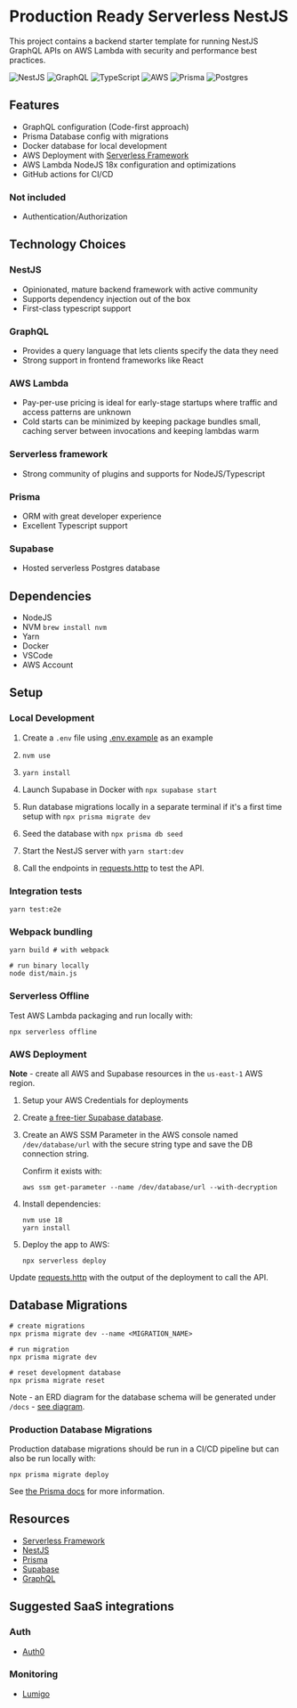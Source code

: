 # Production Ready Serverless NestJS

This project contains a backend starter template for running NestJS GraphQL APIs on AWS Lambda with security and performance best practices.

![NestJS](https://img.shields.io/badge/nestjs-%23E0234E.svg?style=for-the-badge&logo=nestjs&logoColor=white)
![GraphQL](https://img.shields.io/badge/-GraphQL-E10098?style=for-the-badge&logo=graphql&logoColor=white)
![TypeScript](https://img.shields.io/badge/typescript-%23007ACC.svg?style=for-the-badge&logo=typescript&logoColor=white)
![AWS](https://img.shields.io/badge/AWS-%23FF9900.svg?style=for-the-badge&logo=amazon-aws&logoColor=white)
![Prisma](https://img.shields.io/badge/Prisma-3982CE?style=for-the-badge&logo=Prisma&logoColor=white)
![Postgres](https://img.shields.io/badge/postgres-%23316192.svg?style=for-the-badge&logo=postgresql&logoColor=white)

## Features
- GraphQL configuration (Code-first approach)
- Prisma Database config with migrations
- Docker database for local development
- AWS Deployment with [Serverless Framework](https://www.serverless.com/)
- AWS Lambda NodeJS 18x configuration and optimizations
- GitHub actions for CI/CD

### Not included
- Authentication/Authorization

## Technology Choices

### NestJS
- Opinionated, mature backend framework with active community
- Supports dependency injection out of the box
- First-class typescript support

### GraphQL
- Provides a query language that lets clients specify the data they need
- Strong support in frontend frameworks like React

### AWS Lambda
- Pay-per-use pricing is ideal for early-stage startups where traffic and access patterns are unknown
- Cold starts can be minimized by keeping package bundles small, caching server between invocations and keeping lambdas warm

### Serverless framework
- Strong community of plugins and supports for NodeJS/Typescript

### Prisma
- ORM with great developer experience
- Excellent Typescript support

### Supabase
- Hosted serverless Postgres database

## Dependencies

- NodeJS
- NVM `brew install nvm`
- Yarn
- Docker
- VSCode
- AWS Account

## Setup

### Local Development

1. Create a `.env` file using [.env.example](./.env.example) as an example

2. `nvm use`

3. `yarn install`

4. Launch Supabase in Docker with `npx supabase start`

5. Run database migrations locally in a separate terminal if it's a first time setup with `npx prisma migrate dev`

6. Seed the database with `npx prisma db seed`

7. Start the NestJS server with `yarn start:dev`

8. Call the endpoints in [requests.http](./requests.http) to test the API.

### Integration tests

```
yarn test:e2e
```

### Webpack bundling

```shell
yarn build # with webpack

# run binary locally
node dist/main.js
```

### Serverless Offline

Test AWS Lambda packaging and run locally with:
```
npx serverless offline
```

### AWS Deployment

**Note** - create all AWS and Supabase resources in the `us-east-1` AWS region.

1. Setup your AWS Credentials for deployments

2. Create [a free-tier Supabase database](https://supabase.com/).

3. Create an AWS SSM Parameter in the AWS console named `/dev/database/url` with the secure string type
and save the DB connection string.

    Confirm it exists with:
    ```
    aws ssm get-parameter --name /dev/database/url --with-decryption
    ```

4. Install dependencies:
    ```
    nvm use 18
    yarn install
    ```

5. Deploy the app to AWS:
    ```
    npx serverless deploy
    ```

Update [requests.http](./requests.http) with the output of the deployment to call the API.

## Database Migrations

```
# create migrations
npx prisma migrate dev --name <MIGRATION_NAME>

# run migration
npx prisma migrate dev

# reset development database
npx prisma migrate reset
```

Note - an ERD diagram for the database schema will be generated under `/docs` - [see diagram](./docs/README.md).

### Production Database Migrations

Production database migrations should be run in a CI/CD pipeline but can also be run locally with:

```
npx prisma migrate deploy
```

See [the Prisma docs](https://www.prisma.io/docs/concepts/components/prisma-migrate/migrate-development-production#production-and-testing-environments) for more information.

## Resources

- [Serverless Framework](https://www.serverless.com/framework/docs)
- [NestJS](https://docs.nestjs.com/)
- [Prisma](https://www.prisma.io/docs/)
- [Supabase](https://supabase.com/)
- [GraphQL](https://graphql.org/)

## Suggested SaaS integrations

### Auth
- [Auth0](https://auth0.com/)

### Monitoring
- [Lumigo](https://lumigo.io/)
